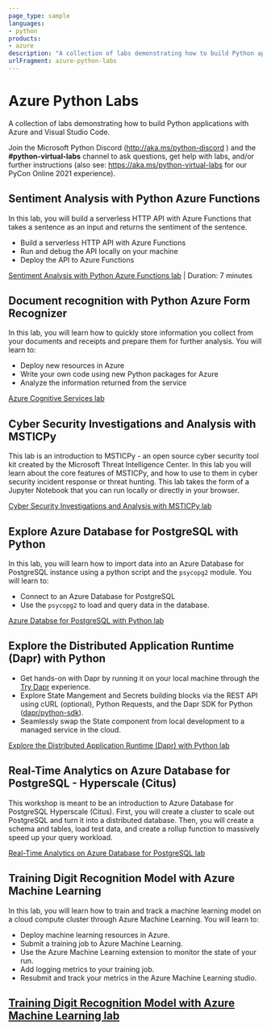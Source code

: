 ```yaml
---
page_type: sample
languages:
- python
products:
- azure
description: "A collection of labs demonstrating how to build Python applications with Azure and Visual Studio Code."
urlFragment: azure-python-labs
---
```


# Azure Python Labs

A collection of labs demonstrating how to build Python applications with Azure and Visual Studio Code.

Join the Microsoft Python Discord (http://aka.ms/python-discord ) and the **#python-virtual-labs** channel to ask questions, get help with labs, and/or further instructions (also see: <https://aka.ms/python-virtual-labs> for our PyCon Online 2021 experience).


## Sentiment Analysis with Python Azure Functions

In this lab, you will build a serverless HTTP API with Azure Functions that takes a sentence as an input and returns the sentiment of the sentence.

- Build a serverless HTTP API with Azure Functions
- Run and debug the API locally on your machine
- Deploy the API to Azure Functions

[Sentiment Analysis with Python Azure Functions lab](4-azure-functions-python-vscode/README.md) | Duration: 7 minutes

## Document recognition with Python Azure Form Recognizer

In this lab, you will learn how to quickly store information you collect from your documents and receipts and prepare them for further analysis. You will learn to:

- Deploy new resources in Azure
- Write your own code using new Python packages for Azure
- Analyze the information returned from the service

[Azure Cognitive Services lab](9-azure-cognitive-services/README.md)


## Cyber Security Investigations and Analysis with MSTICPy

This lab is an introduction to MSTICPy - an open source cyber security tool kit created by the Microsoft Threat Intelligence Center. In this lab you will learn about the core features of MSTICPy, and how to use to them in cyber security incident response or threat hunting. This lab takes the form of a Jupyter Notebook that you can run locally or directly in your browser.

[Cyber Security Investigations and Analysis with MSTICPy lab](9-MSTICPy/README.md)


## Explore Azure Database for PostgreSQL with Python

In this lab, you will learn how to import data into an Azure Database for PostgreSQL instance using a python script and the `psycopg2` module. You will learn to:

- Connect to an Azure Database for PostgreSQL
- Use the `psycopg2` to load and query data in the database.

[Azure Databse for PostgreSQL with Python lab](4-postgres/README.md)


## Explore the Distributed Application Runtime (Dapr) with Python

- Get hands-on with Dapr by running it on your local machine through the [Try Dapr](https://docs.dapr.io/getting-started/) experience.
- Explore State Mangement and Secrets building blocks via the REST API using cURL (optional), Python Requests, and the Dapr SDK for Python ([dapr/python-sdk](https://github.com/dapr/python-sdk)).
- Seamlessly swap the State component from local development to a managed service in the cloud.

[Explore the Distributed Application Runtime (Dapr) with Python lab](4-dapr/README.md)


## Real-Time Analytics on Azure Database for PostgreSQL - Hyperscale (Citus)

This workshop is meant to be an introduction to Azure Database for PostgreSQL Hyperscale (Citus). First, you will create a cluster to scale out PostgreSQL and turn it into a distributed database. Then, you will create a schema and tables, load test data, and create a rollup function to massively speed up your query workload.

[Real-Time Analytics on Azure Database for PostgreSQL lab](4-postgres-citus/README.md)


## Training Digit Recognition Model with Azure Machine Learning

In this lab, you will learn how to train and track a machine learning model on a cloud compute cluster through Azure Machine Learning. You will learn to:

- Deploy machine learning resources in Azure.
- Submit a training job to Azure Machine Learning.
- Use the Azure Machine Learning extension to monitor the state of your run.
- Add logging metrics to your training job.
- Resubmit and track your metrics in the Azure Machine Learning studio.

[Training Digit Recognition Model with Azure Machine Learning lab](9-azure-machine-learning/README.md)
---